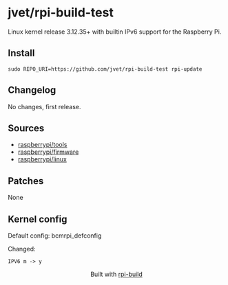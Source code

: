 jvet/rpi-build-test
==========

Linux kernel release 3.12.35+ with builtin IPv6 support for the Raspberry Pi.

Install
-------

```text
sudo REPO_URI=https://github.com/jvet/rpi-build-test rpi-update
```



Changelog
---------
No changes, first release.


Sources
-------
* [raspberrypi/tools](https://github.com/raspberrypi/tools/archive/8f58ab354eac2844c34aeb0e4f19bdb2c96ab99b.tar.gz)
* [raspberrypi/firmware](https://github.com/raspberrypi/firmware/archive/393dcc0e76f18f6ac1b67ba45d36058410670034.tar.gz)
* [raspberrypi/linux](https://github.com/raspberrypi/linux/archive/652b904db26e1f83216627381a106ba6998d024a.tar.gz)


Patches
--------
None

Kernel config
-------------
Default config: bcmrpi_defconfig



Changed:
```text
IPV6 m -> y
```


<p align="center">Built with <a href="https://github.com/notro/rpi-build/wiki">rpi-build</a></p>
